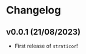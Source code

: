 # Changelog

<!--next-version-placeholder-->

## v0.0.1 (21/08/2023)

- First release of `straticor`!